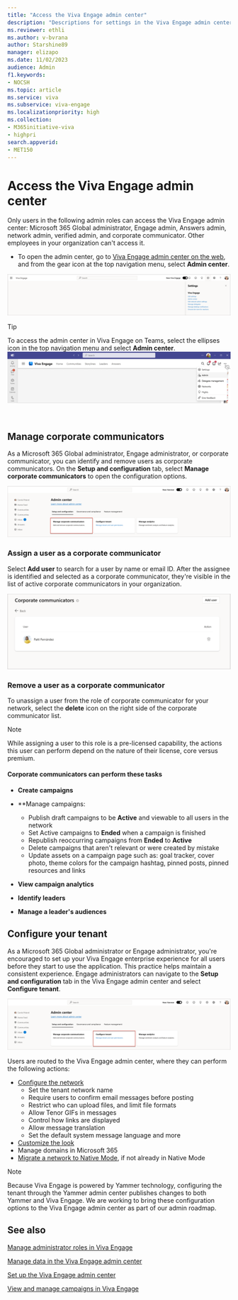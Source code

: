 ```yaml
---
title: "Access the Viva Engage admin center"
description: "Descriptions for settings in the Viva Engage admin center."
ms.reviewer: ethli
ms.author: v-bvrana
author: Starshine89
manager: elizapo
ms.date: 11/02/2023
audience: Admin
f1.keywords:
- NOCSH
ms.topic: article
ms.service: viva
ms.subservice: viva-engage
ms.localizationpriority: high
ms.collection:  
- M365initiative-viva
- highpri
search.appverid:
- MET150
---
```


# Access the Viva Engage admin center

Only users in the following admin roles can access the Viva Engage admin center: Microsoft 365 Global administrator, Engage admin, Answers admin, network admin, verified admin, and corporate communicator. Other employees in your organization can't access it.

- To open the admin center, go to [Viva Engage admin center on the web](http://engage.cloud.microsoft/main/admin), and from the gear icon at the top navigation menu, select **Admin center**.

[![Screenshot shows the entry point to the Viva Engage admin center on the web at engage.cloud.microsoft/main/admin.](/viva/media/engage/admin/web-admin-entry.png)](/viva/media/engage/admin/web-admin-entry.png#lightbox)

>[!TIP]
>To access the admin center in Viva Engage on Teams, select the ellipses icon in the top navigation menu and select **Admin center**.
>[![Screenshot shows the entry point to the Viva Engage admin center on Teams.](/viva/media/engage/admin/admin-entry-point.png)](/viva/media/engage/admin/admin-entry-point.png#lightbox)

<br>

## Manage corporate communicators  

As a Microsoft 365 Global administrator, Engage administrator, or corporate communicator, you can identify and remove users as corporate communicators. On the **Setup and configuration** tab, select **Manage corporate communicators** to open the configuration options.  

[![Screenshot of the interface for managing corporate communicators.](/viva/media/engage/admin/web-manage-corp-comm.png)](/viva/media/engage/admin/web-manage-corp-comm.png#lightbox)

### Assign a user as a corporate communicator

Select **Add user** to search for a user by name or email ID. After the assignee is identified and selected as a corporate communicator, they're visible in the list of active corporate communicators in your organization.  

[![Screenshot of the interface for adding corporate communicators.](/viva/media/engage/admin/web-add-corp-comm.png)](/viva/media/engage/admin/web-add-corp-comm.png#lightbox)

### Remove a user as a corporate communicator

To unassign a user from the role of corporate communicator for your network, select the **delete** icon on the right side of the corporate communicator list. 

>[!NOTE]
> While assigning a user to this role is a pre-licensed capability, the actions this user can perform depend on the nature of their license, core versus premium.

#### Corporate communicators can perform these tasks

- **Create campaigns**

- **Manage campaigns:
    - Publish draft campaigns to be **Active** and viewable to all users in the network
    - Set Active campaigns to **Ended** when a campaign is finished
    - Republish reoccurring campaigns from **Ended** to **Active**
    - Delete campaigns that aren't relevant or were created by mistake
    - Update assets on a campaign page such as: goal tracker, cover photo, theme colors for the campaign hashtag, pinned posts, pinned resources and links

- **View campaign analytics**

- **Identify leaders**

- **Manage a leader's audiences**


## Configure your tenant

As a Microsoft 365 Global administrator or Engage administrator, you're encouraged to set up your Viva Engage enterprise experience for all users before they start to use the application. This practice helps maintain a consistent experience. Engage administrators can navigate to the **Setup and configuration** tab in the Viva Engage admin center and select **Configure tenant**.  

[![Screenshot of the interface for configuring the tenant in Viva Engage.](/viva/media/engage/admin/web-configure-tenant.png)](/viva/media/engage/admin/web-configure-tenant.png#lightbox)

Users are routed to the Viva Engage admin center, where they can perform the following actions:  

- [Configure the network](/viva/engage/configure-your-viva-engage-network/configure-viva-engage)
    - Set the tenant network name
    - Require users to confirm email messages before posting
    - Restrict who can upload files, and limit file formats
    - Allow Tenor GIFs in messages
    - Control how links are displayed
    - Allow message translation
    - Set the default system message language and more
- [Customize the look](/viva/engage/configure-your-viva-engage-network/customize-the-look-of-viva-engage)
- Manage domains in Microsoft 365  
- [Migrate a network to Native Mode](/viva/engage/configure-your-viva-engage-network/native-mode-step-by-step-guide), if not already in Native Mode

>[!NOTE]
> Because Viva Engage is powered by Yammer technology, configuring the tenant through the Yammer admin center publishes changes to both Yammer and Viva Engage. We are working to bring these configuration options to the Viva Engage admin center as part of our admin roadmap.


## See also

[Manage administrator roles in Viva Engage](/Viva/engage/eac-key-admin-roles-permissions)

[Manage data in the Viva Engage admin center](/Viva/engage/eac-as-manage-data)

[Set up the Viva Engage admin center](/Viva/engage/eac-get-started)

[View and manage campaigns in Viva Engage](/Viva/engage/campaigns)
